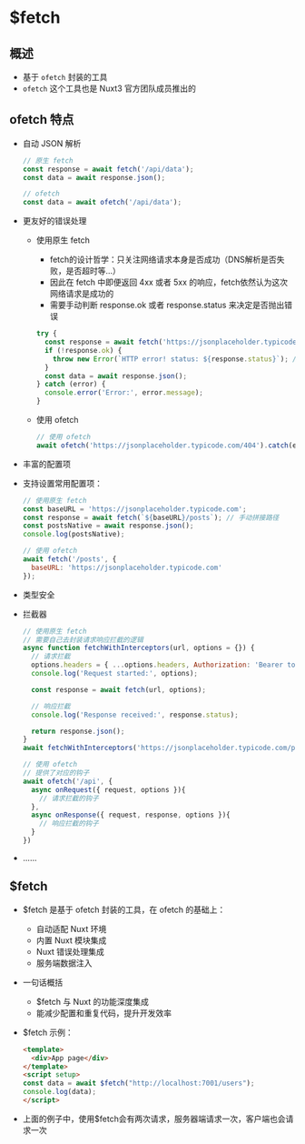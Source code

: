 # $fetch

## 概述

+ 基于 `ofetch` 封装的工具
+ `ofetch` 这个工具也是 Nuxt3 官方团队成员推出的

## ofetch 特点

+ 自动 JSON 解析

  ```js
  // 原生 fetch
  const response = await fetch('/api/data');
  const data = await response.json();
  ```

  ```js
  // ofetch
  const data = await ofetch('/api/data');
  ```

+ 更友好的错误处理

  + 使用原生 fetch

    + fetch的设计哲学：只关注网络请求本身是否成功（DNS解析是否失败，是否超时等...）
    + 因此在 fetch 中即便返回 4xx 或者 5xx 的响应，fetch依然认为这次网络请求是成功的
    + 需要手动判断 response.ok 或者 response.status 来决定是否抛出错误

    ```js
    try {
      const response = await fetch('https://jsonplaceholder.typicode.com/404');
      if (!response.ok) {
        throw new Error(`HTTP error! status: ${response.status}`); // 手动检查状态码并抛出
      }
      const data = await response.json();
    } catch (error) {
      console.error('Error:', error.message);
    }
    ```

  + 使用 ofetch

    ```js
    // 使用 ofetch
    await ofetch('https://jsonplaceholder.typicode.com/404').catch(err=>err.data)
    ```

+ 丰富的配置项

+ 支持设置常用配置项：

  ```js
  // 使用原生 fetch
  const baseURL = 'https://jsonplaceholder.typicode.com';
  const response = await fetch(`${baseURL}/posts`); // 手动拼接路径
  const postsNative = await response.json();
  console.log(postsNative);
  ```

  ```js
  // 使用 ofetch
  await fetch('/posts', {
    baseURL: 'https://jsonplaceholder.typicode.com'
  });
  ```

+ 类型安全
+ 拦截器

  ```js
  // 使用原生 fetch
  // 需要自己去封装请求响应拦截的逻辑
  async function fetchWithInterceptors(url, options = {}) {
    // 请求拦截
    options.headers = { ...options.headers, Authorization: 'Bearer token123' };
    console.log('Request started:', options);

    const response = await fetch(url, options);

    // 响应拦截
    console.log('Response received:', response.status);

    return response.json();
  }
  await fetchWithInterceptors('https://jsonplaceholder.typicode.com/posts');
  ```

  ```js
  // 使用 ofetch
  // 提供了对应的钩子
  await ofetch('/api', {
    async onRequest({ request, options }){
      // 请求拦截的钩子
    },
    async onResponse({ request, response, options }){
      // 响应拦截的钩子
    }
  })
  ```

+ ......

## $fetch

+ $fetch 是基于 ofetch 封装的工具，在 ofetch 的基础上：

  + 自动适配 Nuxt 环境
  + 内置 Nuxt 模块集成
  + Nuxt 错误处理集成
  + 服务端数据注入

+ 一句话概括

  + $fetch 与 Nuxt 的功能深度集成
  + 能减少配置和重复代码，提升开发效率

+ $fetch 示例：

  ```html
  <template>
    <div>App page</div>
  </template>
  <script setup>
  const data = await $fetch("http://localhost:7001/users");
  console.log(data);
  </script>
  ```

+ 上面的例子中，使用$fetch会有两次请求，服务器端请求一次，客户端也会请求一次

